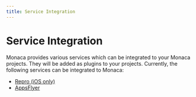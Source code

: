 ```yaml
---
title: Service Integration
---
```


# Service Integration

Monaca provides various services which can be integrated to your Monaca
projects. They will be added as plugins to your projects. Currently, the
following services can be integrated to Monaca:

- [Repro (iOS only)](repro)
- [AppsFlyer](apps_flyer)

